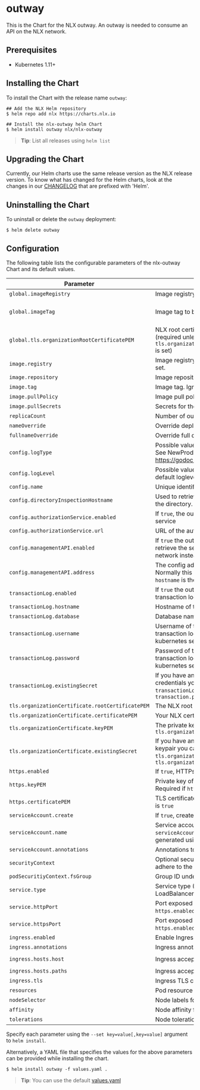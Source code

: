 # outway 

This is the Chart for the NLX outway. An outway is needed to consume an API on the NLX network.

## Prerequisites

- Kubernetes 1.11+

## Installing the Chart

To install the Chart with the release name `outway`:

```console
## Add the NLX Helm repository
$ helm repo add nlx https://charts.nlx.io

## Install the nlx-outway helm Chart
$ helm install outway nlx/nlx-outway
```

> **Tip**: List all releases using `helm list`

## Upgrading the Chart

Currently, our Helm charts use the same release version as the NLX release version. 
To know what has changed for the Helm charts, look at the changes in our [CHANGELOG](https://gitlab.com/commonground/nlx/nlx/-/blob/master/CHANGELOG.md) 
that are prefixed with 'Helm'.

## Uninstalling the Chart

To uninstall or delete the `outway` deployment:

```console
$ helm delete outway
```

## Configuration

The following table lists the configurable parameters of the nlx-outway Chart and its default values.

| Parameter | Description | Default |
| --------- | ----------- | ------- |
| `global.imageRegistry` | Image registry to be used by all NLX charts | `""` |
| `global.imageTag` | Image tag to be used by all NLX charts | `The appVersion from the chart` |
| `global.tls.organizationRootCertificatePEM`| NLX root certificate to be used by all NLX charts. (required unless `tls.organizationCertificate.rootCertificatePEM` is set) | `""` |
| `image.registry` | Image registry. Ignored if `global.imageRegistry` is set. | `docker.io` |
| `image.repository` | Image repository | `nlxio/outway` |
| `image.tag` | Image tag. Ignored if `global.imageTag` is set. | `""` |
| `image.pullPolicy` | Image pull policy | `IfNotPresent` |
| `image.pullSecrets` | Secrets for the image repository | `[]` |
| `replicaCount` | Number of outway replicas | `1` |
| `nameOverride` | Override deployment name | `""` |
| `fullnameOverride` | Override full deployment name | `""` |
| `config.logType` | Possible values: **live**, **local**. Affects the log output. See NewProduction and NewDevelopment at https://godoc.org/go.uber.org/zap#Logger. | live |
| `config.logLevel` | Possible values: **debug**, **warn**, **info**. Override the default loglevel set by `config.logType` | `info` | 
| `config.name` | Unique identifier of this outway. | `""` |
| `config.directoryInspectionHostname` | Used to retrieve information about services from the directory. | `""` |
| `config.authorizationService.enabled` | If `true`, the outway will use the authorization service | `false` |
| `config.authorizationService.url` | URL of the authorization service to use | `""` |
| `config.managementAPI.enabled` | If `true` the outway will use a management API to retrieve the service it will offer to the NLX network instead of using `config.ServiceConfig` | true |
| `config.managementAPI.address` | The config address of the management API. Normally this would be: `hostname:443` where `hostname` is the hostname of the Management API | `""` |
| `transactionLog.enabled` | If `true` the outway will write log records into the transaction log | `true` |
| `transactionLog.hostname` | Hostname of the transaction log database | `""` |
| `transactionLog.database` | Database name of the transaction log | `""` |
| `transactionLog.username` | Username of the PostgreSQL user for the transaction log database. Will be stored in a kubernetes secret | `""` |
| `transactionLog.password` | Password of the PostgreSQL user for the transaction log database. Will be stored in a kubernetes secret | `""` |
| `transactionLog.existingSecret` | If you have an existing secret with PostgreSQL credentials you can use it instead of `transactionLog.username` and `transaction.password` | `""` |
| `tls.organizationCertificate.rootCertificatePEM` | The NLX root certificate | `""` |
| `tls.organizationCertificate.certificatePEM` | Your NLX certificate | `""` |
| `tls.organizationCertificate.keyPEM` | The private key of `tls.organizationCertificate.certificatePEM` | `""` |
| `tls.organizationCertificate.existingSecret` | If you have an existing secret with your NLX keypair you can use it instead of `tls.organizationCertificate.certificatePEM` and `tls.organizationCertificate.keyPEM` | `""` |
| `https.enabled` | If `true`, HTTPs will be enabled | `false` |
| `https.keyPEM` | Private key of `https.certificatePEM` as PEM. Required if `https.enabled` is `true` | `""` |
| `https.certificatePEM` | TLS certificate as PEM. Required if `https.enabled` is `true` | `""` |
| `serviceAccount.create` | If `true`, create a new service account | `true` |
| `serviceAccount.name` | Service account to be used. If not set and `serviceAccount.create` is `true`, a name is generated using the fullname template | `""` |
| `serviceAccount.annotations` | Annotations to add to the service account |  
| `securityContext` | Optional security context. The YAML block should adhere to the [SecurityContext spec](https://kubernetes.io/docs/reference/generated/kubernetes-api/v1.16/#securitycontext-v1-core) | `{}` |
| `podSecuritiyContext.fsGroup` | Group ID under which the pod should be started | `1001` |
| `service.type` | Service type (ClusterIP, NodePort or LoadBalancer) | `ClusterIP` |
| `service.httpPort` | Port exposed by the outway service when `https.enabled` is `false` | `80` |
| `service.httpsPort` | Port exposed by the outway service when `https.enabled` is `true`  | `443` |
| `ingress.enabled` | Enable Ingress | `false` |
| `ingress.annotations` | Ingress annotations | `{}` |
| `ingress.hosts.host` | Ingress accepted hostname | `chart-example.local` |
| `ingress.hosts.paths` | Ingress accepted paths | `[]` |
| `ingress.tls` | Ingress TLS configuration | `[]` |
| `resources` | Pod resource requests & limits | `{}` |
| `nodeSelector` | Node labels for pod assignment | `{}` |
| `affinity` | Node affinity for pod assignment | `{}` |
| `tolerations` | Node tolerations for pod assignment | `[]` |

Specify each parameter using the `--set key=value[,key=value]` argument to `helm install`.

Alternatively, a YAML file that specifies the values for the above parameters can be provided while installing the chart. 

```console
$ helm install outway -f values.yaml .
```
> **Tip**: You can use the default [values.yaml](https://gitlab.com/commonground/nlx/nlx/blob/master/helm/charts/nlx-outway/values.yaml)
